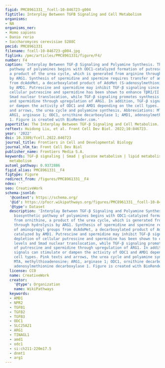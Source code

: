 ```yaml
---
figid: PMC8961331__fcell-10-846723-g004
figtitle: Interplay Between TGFB Signaling and Cell Metabolism
organisms:
- NA
organisms_ner:
- Homo sapiens
- Danio rerio
- Saccharomyces cerevisiae S288C
pmcid: PMC8961331
filename: fcell-10-846723-g004.jpg
figlink: /pmc/articles/PMC8961331/figure/F4/
number: F4
caption: 'Interplay Between TGF-β Signaling and Polyamine Synthesis. The main biosynthetic
  pathway of polyamines begins with ODC1-catalyzed formation of putrescine from ornithine,
  a product of the urea cycle, which is generated from arginine through hydrolysis
  by ARG1. Synthesis of spermidine and spermine requires transfer of aminopropyl groups
  from dcAdoMet, a decarboxylated product of AdoMet (S-adenosylmethionine) catalyzed
  by AMD1. Putrescine and spermidine may inhibit TGF-β signaling since depletion of
  cellular putrescine and spermidine has been shown to enhance TβRI/II levels and
  Smad nuclear translocation, while TGF-β signaling promotes synthesis of putrescine
  and spermidine through upregulation of ARG1. In addition, TGF-β signals can stimulate
  or dampen the activity of ODC1 and AMD1 depending on the cell types. Pink texts
  and arrows, the urea cycle and polyamine synthesis. Abbreviations: MTA, methylthioadenosine;
  ARG1, arginase 1; ODC1, ornithine decarboxylase 1; AMD1, adenosylmethionine decarboxylase
  1. Figure is created with BioRender.com.'
papertitle: The Interplay Between TGF-β Signaling and Cell Metabolism.
reftext: Huidong Liu, et al. Front Cell Dev Biol. 2022;10:846723.
year: '2022'
doi: 10.3389/fcell.2022.846723
journal_title: Frontiers in Cell and Developmental Biology
journal_nlm_ta: Front Cell Dev Biol
publisher_name: Frontiers Media S.A.
keywords: TGF-β signaling | Smad | glucose metabolism | lipid metabolism | amino acid
  metabolism
automl_pathway: 0.9372886
figid_alias: PMC8961331__F4
figtype: Figure
redirect_from: /figures/PMC8961331__F4
ndex: ''
seo: CreativeWork
schema-jsonld:
  '@context': https://schema.org/
  '@id': https://pfocr.wikipathways.org/figures/PMC8961331__fcell-10-846723-g004.html
  '@type': Dataset
  description: 'Interplay Between TGF-β Signaling and Polyamine Synthesis. The main
    biosynthetic pathway of polyamines begins with ODC1-catalyzed formation of putrescine
    from ornithine, a product of the urea cycle, which is generated from arginine
    through hydrolysis by ARG1. Synthesis of spermidine and spermine requires transfer
    of aminopropyl groups from dcAdoMet, a decarboxylated product of AdoMet (S-adenosylmethionine)
    catalyzed by AMD1. Putrescine and spermidine may inhibit TGF-β signaling since
    depletion of cellular putrescine and spermidine has been shown to enhance TβRI/II
    levels and Smad nuclear translocation, while TGF-β signaling promotes synthesis
    of putrescine and spermidine through upregulation of ARG1. In addition, TGF-β
    signals can stimulate or dampen the activity of ODC1 and AMD1 depending on the
    cell types. Pink texts and arrows, the urea cycle and polyamine synthesis. Abbreviations:
    MTA, methylthioadenosine; ARG1, arginase 1; ODC1, ornithine decarboxylase 1; AMD1,
    adenosylmethionine decarboxylase 1. Figure is created with BioRender.com.'
  license: CC0
  name: CreativeWork
  creator:
    '@type': Organization
    name: WikiPathways
  keywords:
  - AMD1
  - NPR2
  - TGFB1
  - TGFB2
  - TGFB3
  - ODC1
  - SLC25A21
  - ARG1
  - TINAGL1
  - amd1
  - odc1
  - si:ch211-220m17.5
  - dnmt1
  - arg1
---
```

